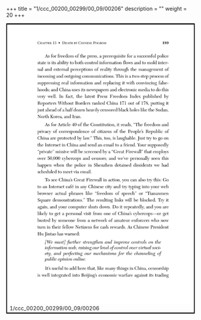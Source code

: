 +++
title = "1/ccc_00200_00299/00_09/00206"
description = ""
weight = 20
+++

<table style="border:2px solid black;max-width:800px;max-height:800px;" 
><tr><td>
<img class="center-fit-jpg"
src="/jpg_/out_jpg_dbc_206.jpg">
1/ccc_00200_00299/00_09/00206
</img></td></tr></table>
